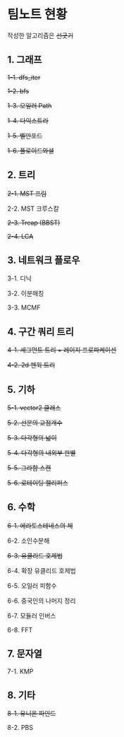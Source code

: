 팀노트 현황
=====================

작성한 알고리즘은 ~~선긋기~~

## 1. 그래프

~~1-1. dfs_iter~~

~~1-2. bfs~~

~~1-3. 오일러 Path~~

~~1-4. 다익스트라~~

~~1-5. 벨만포드~~

~~1-6. 플로이드와셜~~

## 2. 트리

~~2-1. MST 프림~~

2-2. MST 크루스칼

~~2-3. Treap (BBST)~~

~~2-4. LCA~~

## 3. 네트워크 플로우

3-1.  디닉

3-2.  이분매칭

3-3.  MCMF

## 4. 구간 쿼리 트리

~~4-1. 세그먼트 트리 + 레이지 프로파케이션~~

~~4-2. 2d 펜윅 트리~~

## 5.  기하

~~5-1. vector2 클래스~~

~~5-2. 선분의 교점개수~~

~~5-3. 다각형의 넓이~~

~~5-4. 다각형의 내외부 판별~~

~~5-5. 그라함 스캔~~

~~5-6. 로테이팅 캘리퍼스~~

## 6. 수학

~~6-1. 에라토스테네스의 체~~

6-2. 소인수분해

~~6-3. 유클리드 호제법~~

6-4. 확장 유클리드 호제법

6-5. 오일러 피함수

6-6. 중국인의 나머지 정리

6-7. 모듈러 인버스

6-8. FFT

## 7. 문자열

7-1. KMP

## 8.  기타

~~8-1. 유니온 파인드~~

8-2. PBS

